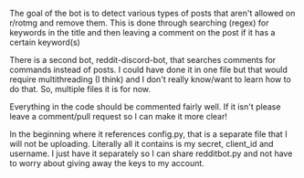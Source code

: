 The goal of the bot is to detect various types of posts that aren't allowed on r/rotmg and remove them. This is done through searching (regex) for keywords in the title and then leaving a comment on the post if it has a certain keyword(s)

There is a second bot, reddit-discord-bot, that searches comments for commands instead of posts. I could have done it in one file but that would require multithreading (I think) and I don't really know/want to learn how to do that. So, multiple files it is for now.

Everything in the code should be commented fairly well. If it isn't please leave a comment/pull request so I can make it more clear!

In the beginning where it references config.py, that is a separate file that I will not be uploading. Literally all it contains is my secret, client_id and username. I just have it separately so I can share redditbot.py and not have to worry about giving away the keys to my account.
